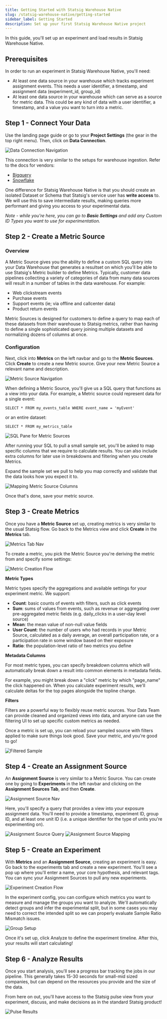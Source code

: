 ```yaml
---
title: Getting Started with Statsig Warehouse Native
slug: /statsig-warehouse-native/getting-started
sidebar_label: Getting Started
description: Set up your first Statsig Warehouse Native project
---
```


In this guide, you'll set up an experiment and load results in Statsig Warehouse Native.

## Prerequisites

In order to run an experiment in Statsig Warehouse Native, you'll need:

- At least one data source in your warehouse which tracks experiment assignment events. This needs a user identifier, a timestamp, and assignment data (experiment_id, group_id)
- At least one data source in your warehouse which can serve as a source for metric data. This could be any kind of data with a user identifier, a timestamp, and a value you want to turn into a metric.

## Step 1 - Connect Your Data

Use the landing page guide or go to your **Project Settings** (the gear in the top right menu). Then, click on **Data Connection**.

![Data Connection Navigation](https://user-images.githubusercontent.com/102695539/237239163-1d528c2e-94d5-4656-addd-400c9e3e1925.png)

This connection is very similar to the setups for warehouse ingestion. Refer to the docs for vendors:

- [Bigquery](./connecting-your-warehouse/bigquery.md)
- [Snowflake](./connecting-your-warehouse/snowflake.md)

One difference for Statsig Warehouse Native is that you should create an isolated Dataset or Schema that Statsig's service user has **write access** to. We will use this to save intermediate results, making queries more performant and giving you access to your experimental data.

_Note - while you're here, you can go to **Basic Settings** and add any Custom ID Types you want to use for experimentation._

## Step 2 - Create a Metric Source

### Overview

A Metric Source gives you the ability to define a custom SQL query into your Data Warehouse that generates a resultset on which you'll be able to use Statsig's Metric builder to define Metrics. Typically, customer data pipelines collecting a variety of categories of data from many data sources will result in a number of tables in the data warehouse. For example:

* Web clickstream events
* Purchase events
* Support events (ie; via offline and callcenter data)
* Product return events

Metric Sources is designed for customers to define a query to map each of these datasets from their warehouse to Statsig metrics, rather than having to define a single sophisticated query joining multiple datasets and normalizing dozens of columns at once. 

### Configuration

Next, click into **Metrics** on the left navbar and go to the **Metric Sources**. Click **Create** to create a new Metric source. Give your new Metric Source a relevant name and description.

![Metric Source Navigation](https://user-images.githubusercontent.com/102695539/237239161-9e7fd9ac-c800-4e64-948f-296648357987.png)

When defining a Metric Source, you'll give us a SQL query that functions as a view into your data. For example, a Metric source could represent data for a single event:

`SELECT * FROM my_events_table WHERE event_name = 'myEvent'`

or an entire dataset:

`SELECT * FROM my_metrics_table`

![SQL Pane for Metric Sources](https://user-images.githubusercontent.com/102695539/237239158-5ecc01ef-1f58-4e0a-a40b-a54340da16ef.png)

After running your SQL to pull a small sample set, you'll be asked to map specific columns that we require to calculate results. You can also include extra columns for later use in breakdowns and filtering when you create Metrics.

Expand the sample set we pull to help you map correctly and validate that the data looks how you expect it to.

![Mapping Metric Source Columns](https://user-images.githubusercontent.com/102695539/237241710-4c2c5875-1c56-4e17-887a-a329a835ccbd.png)

Once that's done, save your metric source.

## Step 3 - Create Metrics

Once you have a **Metric Source** set up, creating metrics is very similar to the usual Statsig flow. Go back to the Metrics view and click **Create** in the **Metrics** tab.

![Metrics Tab Nav](https://user-images.githubusercontent.com/2018204/261672201-cf92f405-1b1e-4255-bbb9-2494d2f7fc2b.png)

To create a metric, you pick the Metric Source you're deriving the metric from and specify some settings:

![Metric Creation Flow](https://user-images.githubusercontent.com/102695539/237241707-54306e23-5f28-434a-8d53-8e3d42d5587a.png)

**Metric Types**

Metric types specify the aggregations and available settings for your experiment metric. We support:

- **Count**: basic counts of events with filters, such as click events
- **Sum**: sums of values from events, such as revenue or aggregating over pre-aggregated metric fields (e.g. daily_clicks in a user-day level source)
- **Mean**: the mean value of non-null value fields
- **User Count**: the number of users who had records in your Metric Source, calculated as a daily average, an overall participation rate, or a participation rate in some window based on their exposure
- **Ratio**: the population-level ratio of two metrics you define

**Metadata Columns**

For most metric types, you can specify breakdown columns which will automatically break down a result into common elements in metadata fields.

For example, you might break down a "click" metric by which "page_name" the click happened on. When you calculate experiment results, we'll calculate deltas for the top pages alongside the topline change.

**Filters**

Filters are a powerful way to flexibly reuse metric sources. Your Data Team can provide cleaned and organized views into data, and anyone can use the filtering UI to set up specific custom metrics as needed.

Once a metric is set up, you can reload your sampled source with filters applied to make sure things look good. Save your metric, and you're good to go!

![Filtered Sample](https://user-images.githubusercontent.com/102695539/237241706-3b8ddbba-5d19-48fe-bd19-1bd04ee98c35.png)

## Step 4 - Create an Assignment Source

An **Assignment Source** is very similar to a Metric Source. You can create one by going to **Experiments** in the left navbar and clicking on the **Assignment Sources Tab**, and then **Create**.

![Assignment Source Nav](https://user-images.githubusercontent.com/102695539/237241704-f2dc5c83-a0c9-4cf2-a354-2904f6612c47.png)

Here, you'll specify a query that provides a view into your exposure assignment data. You'll need to provide a timestamp, experiment ID, group ID, and at least one unit ID (i.e. a unique identifier for the type of units you're experimenting on).

![Assignment Source Query](https://user-images.githubusercontent.com/102695539/237241702-d877cafa-23f0-4964-a50c-813e93cb3add.png)
![Assignment Source Mapping](https://user-images.githubusercontent.com/102695539/237241701-5f95ff7f-2ae3-4a31-85aa-aa9ec111770d.png)

## Step 5 - Create an Experiment

With **Metrics** and an **Assignment Source**, creating an experiment is easy. Go back to the experiments tab and create a new experiment. You'll see a pop up where you'll enter a name, your core hypothesis, and relevant tags. You can sync your Assignment Sources to pull any new experiments.

![Experiment Creation Flow](https://user-images.githubusercontent.com/102695539/237241700-c100522e-c3e7-4ba7-b065-9af370aa23eb.png)

In the experiment config, you can configure which metrics you want to measure and manage the groups you want to analyze. We'll automatically detect groups and infer the experimental split, but in some cases you may need to correct the intended split so we can properly evaluate Sample Ratio Mismatch issues.

![Group Setup](https://user-images.githubusercontent.com/102695539/237241689-7838cff7-65e6-4055-9674-f8d82d0a1398.png)

Once it's set up, click Analyze to define the experiment timeline. After this, your results will start calculating!

## Step 6 - Analyze Results

Once you start analysis, you'll see a progress bar tracking the jobs in our pipeline. This generally takes 15-30 seconds for small-mid sized companies, but can depend on the resources you provide and the size of the data.

From here on out, you'll have access to the Statsig pulse view from your experiment, discuss, and make decisions as in the standard Statsig product!

![Pulse Results](https://user-images.githubusercontent.com/102695539/237532583-2ce67b70-1953-4211-9ab1-449acb25f463.png)
